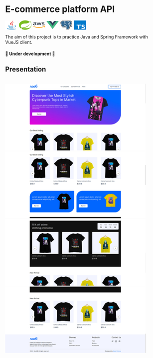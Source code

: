 # E-commerce platform API

<div style="display: inline_block">
    <img align="center" alt="Java" title="Java" height="30" width="40" src="https://raw.githubusercontent.com/devicons/devicon/master/icons/java/java-original.svg">
    <img align="center" alt="Spring" title="Spring" height="30" width="40" src="https://raw.githubusercontent.com/devicons/devicon/master/icons/spring/spring-original.svg">
    <img align="center" alt="AWS" title="AWS" height="30" width="40" src="https://raw.githubusercontent.com/devicons/devicon/master/icons/amazonwebservices/amazonwebservices-original-wordmark.svg">
    <img align="center" alt="VueJS" title="VueJS" height="30" width="40" src="https://raw.githubusercontent.com/devicons/devicon/master/icons/vuejs/vuejs-original.svg">
    <img align="center" alt="Postgres" title="Postgres" height="30" width="40" src="https://raw.githubusercontent.com/devicons/devicon/master/icons/postgresql/postgresql-original.svg">
    <img align="center" alt="Typescript" title="Typescript" height="30" width="40" src="https://raw.githubusercontent.com/devicons/devicon/master/icons/typescript/typescript-original.svg">
</div>

The aim of this project is to practice Java and Spring Framework with VueJS client.

<h4> 
    🚧 Under development 🚧
</h4>

## Presentation

<div style="display: inline_block"><br>
    <img src="portfolio_neo6_1.jpeg" width="450"/>
    <img src="portfolio_neo6_2.jpeg" width="450"/>
    <img src="portfolio_neo6_3.jpeg" width="450"/>
    <img src="portfolio_neo6_4.jpeg" width="450"/>
</div>
